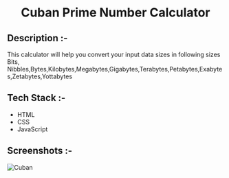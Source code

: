 # <p align="center">Cuban Prime Number Calculator</p>

## Description :-

This calculator will help you convert your input data sizes in following sizes
Bits, Nibbles,Bytes,Kilobytes,Megabytes,Gigabytes,Terabytes,Petabytes,Exabytes,Zetabytes,Yottabytes

## Tech Stack :-

- HTML
- CSS
- JavaScript

## Screenshots :-
![Cuban](https://github.com/Rakesh9100/CalcDiverse/assets/125949765/61d9e288-e8bd-4be2-8a09-babb2bac3f1b)
